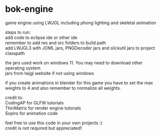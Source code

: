 # bok-engine
game engine using LWJGL including phong lighting and skeletal animation  

steps to run:  
add code to eclipse ide or other ide  
remember to add res and src folders to build path  
add LWJGL3 with JOML jars, PNGDecoder jars and slickutil jars to project classpath  

the jars used work on windows 11. You may need to download other operating system  
jars from lwjgl website if not using windows  

if you create animations in blender for this game you have to set the max weights to 4 
and also remember to normalize all weights.  

credit to:  
CodingAP for GLFW tutorials  
ThinMatrix for render engine tutorials  
Sopiro for animation code  

feel free to use this code in your own projects :)  
credit is not required but appreciated!  
